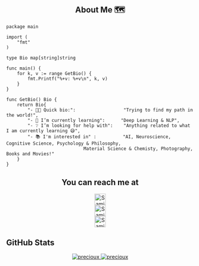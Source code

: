 <h2 align="center">About Me 🗺️</h2> 

```golang
package main

import (
	"fmt"
)

type Bio map[string]string

func main() {
	for k, v := range GetBio() {
		fmt.Printf("%+v: %+v\n", k, v)
	}
}

func GetBio() Bio {
	return Bio{
		"- 👩‍💻 Quick bio:":                  "Trying to find my path in the world!",
		"- 🌱 I’m currently learning":      "Deep Learning & NLP",
		"- ❔ I’m looking for help with":    "Anything related to what I am currently learning 😅",
		"- 📚 I'm interested in" :          "AI, Neuroscience, Cognitive Science, Psychology & Philosophy,
						     Material Science & Chemisty, Photography, Books and Movies!"
	}
}
`````
<h2 align="center">You can reach me at </h2>

<p align="center">

  <a href="https://www.linkedin.com/in/samin-mahdipour-8919a6133/">
    <img src="https://cdn.jsdelivr.net/npm/simple-icons@3.0.1/icons/linkedin.svg" alt="Samin Mahdipour's LinkedIn Profile" height="30" width="30" style="display:block">
  </a>

  <a href="https://www.kaggle.com/precioux">
    <img src="https://cdn4.iconfinder.com/data/icons/logos-and-brands-1/512/189_Kaggle_logo_logos-512.png" alt="Samin Mahdipour's Kaggle Profile" height="30" width="30" style="display:block">
  </a>
	
  <a href="mailto: uni.mahdipour@gmail.com">
    <img src="https://simpleicons.org/icons/gmail.svg" alt="Samin Mahdipour's Gmail" height="30" width="30" style="display:block">
  </a> 
  
</p>

## GitHub Stats

<!--
<summary><b>Precioux's Stats</b></summary>
<br/>
-->
<p align="center">
	<a href="https://github.com/Precioux">
<!-- 	<img  src="https://github-readme-stats.vercel.app/api?username=precioux&show_icons=true&theme=graywhite" alt="precioux"> -->
	<img  src="https://github-readme-streak-stats.herokuapp.com/?user=precioux" alt="precioux">
        <img  src="https://github-readme-stats.vercel.app/api/top-langs/?username=precioux&langs_count=10&theme=graywhite&layout=compact" alt="precioux">
	</a>
	<br/>
</p>
<br/>
<!--


